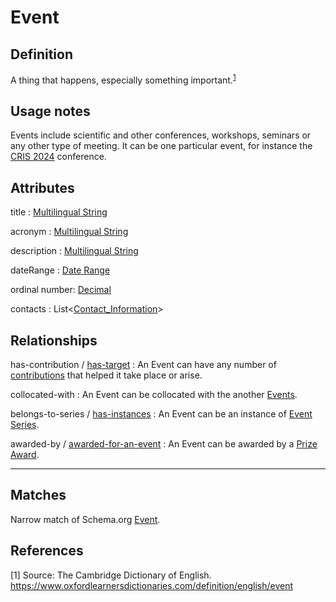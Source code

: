 # Event

## Definition

A thing that happens, especially something important.<sup>[1](#fn1)</sup>

## Usage notes

Events include scientific and other conferences, workshops, seminars or any other type of meeting. 
It can be one particular event, for instance the [CRIS 2024](https://www.confident-conference.org/index.php/Event:1e5e84d7-e5d3-4b77-a1c2-852a1dbb446f) conference.

## Attributes

title : [Multilingual String](../datatypes/Multilingual_String.md)

acronym : [Multilingual String](../datatypes/Multilingual_String.md)

description : [Multilingual String](../datatypes/Multilingual_String.md)

dateRange : [Date Range](../datatypes/Date_Range.md)

ordinal number: [Decimal](../datatypes/Decimal.md)

contacts : List<[Contact_Information](../datatypes/Contact_Information.md)>

## Relationships

<a name="rel__has-contribution">has-contribution</a> / [has-target](../entities/Contribution_to_Event.md#user-content-rel__has-target) : An Event can have any number of [contributions](../entities/Contribution_to_Event.md) that helped it take place or arise.

<a name="rel__collocated-with">collocated-with</a> : An Event can be collocated with the another [Events](../entities/Event.md).

<a name="rel__belongs-to-series">belongs-to-series</a> / [has-instances](../entities/Event_Series.md#user-content-rel__has-instances) : An Event can be an instance of [Event Series](../entities/Event_Series.md).

<a name="rel__awarded-by">awarded-by</a> / [awarded-for-an-event](../entities/Prize_Award.md#user-content-rel__awarded-for-an-event) : An Event can be awarded by a [Prize Award](../entities/Prize_Award.md).


---
## Matches
Narrow match of Schema.org [Event](https://schema.org/Event).

## References
<a name="fn1">\[1\]</a> Source: The Cambridge Dictionary of English. https://www.oxfordlearnersdictionaries.com/definition/english/event